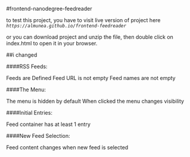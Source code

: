 #frontend-nanodegree-feedreader

to test this project, you have to visit live version of project here 
_`https://almunea.github.io/frontend-feedreader
`_ 

or you can download project and unzip the file, 
then double click on index.html to open it in your browser.

##i changed

####RSS Feeds:

Feeds are Defined
Feed URL is not empty
Feed names are not empty

####The Menu:

The menu is hidden by default
When clicked the menu changes visibility

####Initial Entries:

Feed container has at least 1 entry

####New Feed Selection:

Feed content changes when new feed is selected